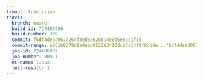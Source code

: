 ```yaml
---
layout: travis-job
travis:
  branch: master
  build-id: 724486986
  build-number: 309
  commit: f6df4dead0677264f3ed88628614e0b6eeac1f3d
  commit-range: b861b8379d1a9eed052263410dcb7a14f9f8cdde...f6df4dead0677264f3ed88628614e0b6eeac1f3d
  job-id: 724486987
  job-number: 309.1
  os-name: linux
  test-result: 1
---
```

